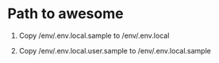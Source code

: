 # Path to awesome

1. Copy /env/.env.local.sample to /env/.env.local

2. Copy /env/.env.local.user.sample to /env/.env.local.sample

